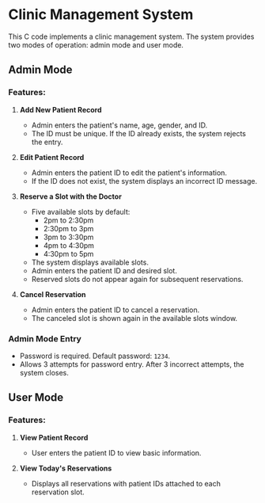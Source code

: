 # Clinic Management System

This C code implements a clinic management system. The system provides two modes of operation: admin mode and user mode.

## Admin Mode

### Features:

1. **Add New Patient Record**
   - Admin enters the patient's name, age, gender, and ID.
   - The ID must be unique. If the ID already exists, the system rejects the entry.

2. **Edit Patient Record**
   - Admin enters the patient ID to edit the patient's information.
   - If the ID does not exist, the system displays an incorrect ID message.

3. **Reserve a Slot with the Doctor**
   - Five available slots by default: 
     - 2pm to 2:30pm
     - 2:30pm to 3pm
     - 3pm to 3:30pm
     - 4pm to 4:30pm
     - 4:30pm to 5pm
   - The system displays available slots.
   - Admin enters the patient ID and desired slot.
   - Reserved slots do not appear again for subsequent reservations.

4. **Cancel Reservation**
   - Admin enters the patient ID to cancel a reservation.
   - The canceled slot is shown again in the available slots window.

### Admin Mode Entry
- Password is required. Default password: `1234`.
- Allows 3 attempts for password entry. After 3 incorrect attempts, the system closes.

## User Mode

### Features:

1. **View Patient Record**
   - User enters the patient ID to view basic information.

2. **View Today's Reservations**
   - Displays all reservations with patient IDs attached to each reservation slot.
